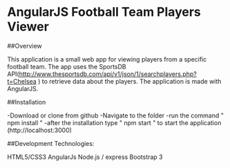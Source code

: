 # AngularJS Football Team Players Viewer

##Overview

This application is a small web app for viewing players from a specific football team. The app uses the SportsDB API(http://www.thesportsdb.com/api/v1/json/1/searchplayers.php?t=Chelsea )
 to retrieve data about the players.
 The application is made with AngularJS.

 ##Installation

 -Download or clone from github
 -Navigate to the folder
 -run the command " npm install "
 -after the installation type " npm start " to start the application
 (http://localhost:3000)

 ##Development
Technologies:

HTML5/CSS3
AngularJs 
Node.js / express
Bootstrap 3


